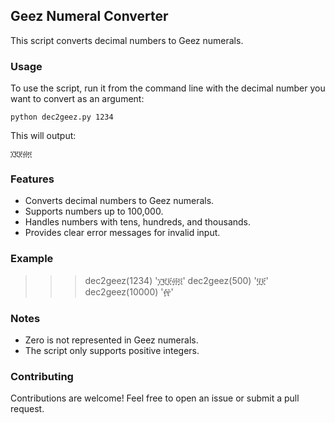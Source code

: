 ## Geez Numeral Converter

This script converts decimal numbers to Geez numerals.

### Usage

To use the script, run it from the command line with the decimal number you want to convert as an argument:

`python dec2geez.py 1234`


This will output:

`፲፪፻፴፬`


### Features

- Converts decimal numbers to Geez numerals.
- Supports numbers up to 100,000.
- Handles numbers with tens, hundreds, and thousands.
- Provides clear error messages for invalid input.

### Example

>>> dec2geez(1234)
'፲፪፻፴፬'
>>> dec2geez(500)
'፶፻'
>>> dec2geez(10000)
'፼'


### Notes

- Zero is not represented in Geez numerals.
- The script only supports positive integers.

### Contributing

Contributions are welcome! Feel free to open an issue or submit a pull request.
